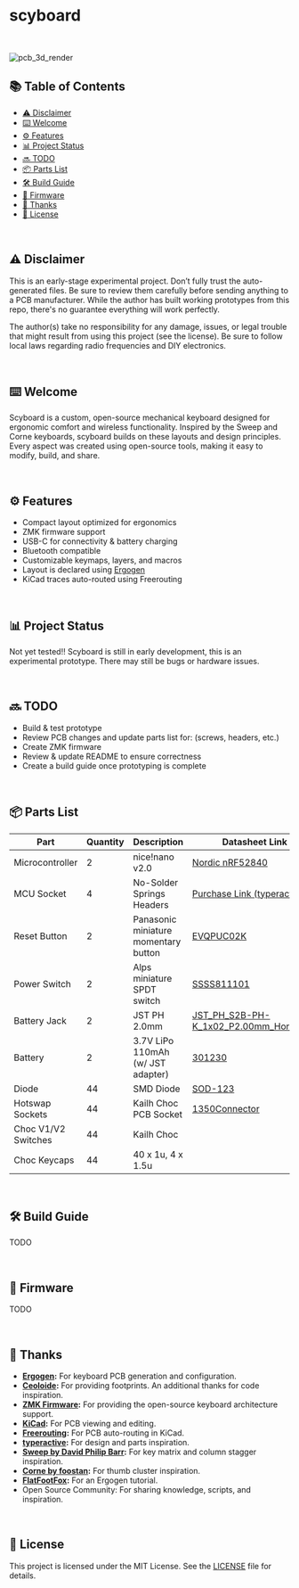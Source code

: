 # scyboard

<br>

![pcb_3d_render](https://github.com/user-attachments/assets/bfab142d-bc1a-432d-a56b-56626b2dfd26)





## 📚 Table of Contents

- [⚠️ Disclaimer](#-disclaimer)
- [⌨️ Welcome](#-welcome)
- [⚙️ Features](#-features)
- [📊 Project Status](#-project-status)
- [🔜 TODO](#-todo)
- [📦 Parts List](#-parts-list)
- [🛠️ Build Guide](#-build-guide)
- [💾 Firmware](#-firmware)
- [🙏 Thanks](#-thanks)
- [📄 License](#-license)

<br>

## ⚠️ Disclaimer

This is an early-stage experimental project. Don’t fully trust the auto-generated files. Be sure to review them carefully before sending anything to a PCB manufacturer. While the author has built working prototypes from this repo, there's no guarantee everything will work perfectly.

The author(s) take no responsibility for any damage, issues, or legal trouble that might result from using this project (see the license). Be sure to follow local laws regarding radio frequencies and DIY electronics.

<br>

## ⌨️ Welcome

Scyboard is a custom, open-source mechanical keyboard designed for ergonomic comfort and wireless functionality. Inspired by the Sweep and Corne keyboards, scyboard builds on these layouts and design principles. Every aspect was created using open-source tools, making it easy to modify, build, and share.

<br>

## ⚙️ Features

- Compact layout optimized for ergonomics
- ZMK firmware support
- USB-C for connectivity & battery charging
- Bluetooth compatible
- Customizable keymaps, layers, and macros
- Layout is declared using [Ergogen](https://docs.ergogen.xyz/)
- KiCad traces auto-routed using Freerouting

<br>

## 📊 Project Status

Not yet tested!! Scyboard is still in early development, this is an experimental prototype. There may still be bugs or hardware issues.

<br>

## 🔜 TODO

- Build & test prototype
- Review PCB changes and update parts list for: (screws, headers, etc.)
- Create ZMK firmware
- Review & update README to ensure correctness
- Create a build guide once prototyping is complete

<br>

## 📦 Parts List

| Part                    | Quantity | Description                          | Datasheet Link                                                                                                       |
|-------------------------|----------|--------------------------------------|----------------------------------------------------------------------------------------------------------------------|
| Microcontroller         |    2     | nice!nano v2.0                       | [Nordic nRF52840](https://nicekeyboards.com/nice-nano)                                                               |
| MCU Socket              |    4     | No-Solder Springs Headers            | [Purchase Link (typeractive)](https://typeractive.xyz/products/no-solder-spring-headers?variant=47196312502503)      |
| Reset Button            |    2     | Panasonic miniature momentary button | [EVQPUC02K](https://cdn.shopify.com/s/files/1/0618/5674/3655/files/PANASONIC-EVQPUC02K.pdf)                          |
| Power Switch            |    2     | Alps miniature SPDT switch           | [SSSS811101](https://cdn.shopify.com/s/files/1/0618/5674/3655/files/ALPS-SSSS811101.pdf)                             |
| Battery Jack            |    2     | JST PH 2.0mm                         | [JST_PH_S2B-PH-K_1x02_P2.00mm_Horizontal](http://www.jst-mfg.com/product/pdf/eng/ePH.pdf)                            |
| Battery                 |    2     | 3.7V LiPo 110mAh (w/ JST adapter)    | [301230](https://www.ufinebattery.com/images/upload/ufx0509-08-3-7v-75mah-lithium-ion-battery-product-datasheet.pdf) |
| Diode                   |    44    | SMD Diode                            | [SOD-123](https://www.onsemi.com/download/data-sheet/pdf/mmsd301t1-d.pdf)                                            |
| Hotswap Sockets         |    44    | Kailh Choc PCB Socket                | [1350Connector](https://www.kailhswitch.com/Content/upload/pdf/202115927/CPG135001S30-data-sheet.pdf?rnd=943)        |
| Choc V1/V2 Switches     |    44    | Kailh Choc                           |                                                                                                                      |
| Choc Keycaps            |    44    | 40 x 1u, 4 x 1.5u                    |                                                                                                                      |

<br>

## 🛠️ Build Guide

TODO

<br>

## 💾 Firmware

TODO

<br>

## 🙏 Thanks

- **[Ergogen](https://docs.ergogen.xyz/):** For keyboard PCB generation and configuration.
- **[Ceoloide](https://github.com/ceoloide/ergogen-footprints):** For providing footprints. An additional thanks for code inspiration.
- **[ZMK Firmware](https://zmk.dev/):** For providing the open-source keyboard architecture support.
- **[KiCad](https://www.kicad.org/):** For PCB viewing and editing.
- **[Freerouting](https://www.freerouting.app/):** For PCB auto-routing in KiCad.
- **[typeractive](https://typeractive.xyz/):** For design and parts inspiration.
- **[Sweep by David Philip Barr](https://github.com/davidphilipbarr/Sweep):** For key matrix and column stagger inspiration.
- **[Corne by foostan](https://github.com/foostan/crkbd):** For thumb cluster inspiration.
- **[FlatFootFox](https://flatfootfox.com/ergogen-introduction/):** For an Ergogen tutorial.
- Open Source Community: For sharing knowledge, scripts, and inspiration.

<br>

## 📄 License

This project is licensed under the MIT License. See the [LICENSE](LICENSE.txt) file for details.

<br>
